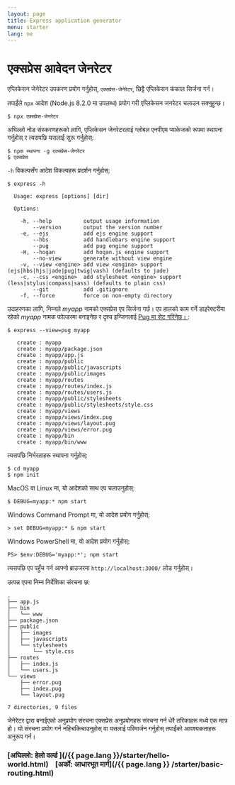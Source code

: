 ```yaml
---
layout: page
title: Express application generator
menu: starter
lang: ne
---
```


# एक्सप्रेस आवेदन जेनरेटर

एप्लिकेसन जेनेरेटर उपकरण प्रयोग गर्नुहोस्, `एक्सप्रेस-जेनेरेटर`, छिट्टै एप्लिकेसन कंकाल सिर्जना गर्न।

तपाईंले `npx` आदेश (Node.js 8.2.0 मा उपलब्ध) प्रयोग गरी एप्लिकेसन जनरेटर चलाउन सक्नुहुन्छ।

```कन्सोल
$ npx एक्सप्रेस-जेनरेटर
```

अघिल्लो नोड संस्करणहरूको लागि, एप्लिकेसन जेनरेटरलाई ग्लोबल एनपीएम प्याकेजको रूपमा स्थापना गर्नुहोस् र त्यसपछि यसलाई सुरू गर्नुहोस्:

```कन्सोल
$ npm स्थापना -g एक्सप्रेस-जेनरेटर
$ एक्सप्रेस
```

`-h` विकल्पसँग आदेश विकल्पहरू प्रदर्शन गर्नुहोस्:

```console
$ express -h

  Usage: express [options] [dir]

  Options:

    -h, --help          output usage information
        --version       output the version number
    -e, --ejs           add ejs engine support
        --hbs           add handlebars engine support
        --pug           add pug engine support
    -H, --hogan         add hogan.js engine support
        --no-view       generate without view engine
    -v, --view <engine> add view <engine> support (ejs|hbs|hjs|jade|pug|twig|vash) (defaults to jade)
    -c, --css <engine>  add stylesheet <engine> support (less|stylus|compass|sass) (defaults to plain css)
        --git           add .gitignore
    -f, --force         force on non-empty directory
```

उदाहरणका लागि, निम्नले _myapp_ नामको एक्सप्रेस एप सिर्जना गर्छ। एप हालको काम गर्ने डाइरेक्टरीमा रहेको _myapp_ नामक फोल्डरमा बनाइनेछ र दृश्य इन्जिनलाई <a href="https://pugjs.org/" target="_blank" title="Pug documentation">Pug मा सेट गरिनेछ। </a>:

```console
$ express --view=pug myapp

   create : myapp
   create : myapp/package.json
   create : myapp/app.js
   create : myapp/public
   create : myapp/public/javascripts
   create : myapp/public/images
   create : myapp/routes
   create : myapp/routes/index.js
   create : myapp/routes/users.js
   create : myapp/public/stylesheets
   create : myapp/public/stylesheets/style.css
   create : myapp/views
   create : myapp/views/index.pug
   create : myapp/views/layout.pug
   create : myapp/views/error.pug
   create : myapp/bin
   create : myapp/bin/www
```

त्यसपछि निर्भरताहरू स्थापना गर्नुहोस्:

```console
$ cd myapp
$ npm init
```

MacOS वा Linux मा, यो आदेशको साथ एप चलाउनुहोस्:

```console
$ DEBUG=myapp:* npm start
```

Windows Command Prompt मा, यो आदेश प्रयोग गर्नुहोस्:

```console
> set DEBUG=myapp:* & npm start

```

Windows PowerShell मा, यो आदेश प्रयोग गर्नुहोस्:

```console
PS> $env:DEBUG='myapp:*'; npm start
```

त्यसपछि एप पहुँच गर्न आफ्नो ब्राउजरमा `http://localhost:3000/` लोड गर्नुहोस्।

उत्पन्न एपमा निम्न निर्देशिका संरचना छ:

```कन्सोल
.
├── app.js
├── bin
│   └── www
├── package.json
├── public
│   ├── images
│   ├── javascripts
│   └── stylesheets
│       └── style.css
├── routes
│   ├── index.js
│   └── users.js
└── views
    ├── error.pug
    ├── index.pug
    └── layout.pug

7 directories, 9 files
```

<div class="doc-box doc-info" markdown="1">
जेनेरेटर द्वारा बनाईएको अनुप्रयोग संरचना एक्सप्रेस अनुप्रयोगहरू संरचना गर्न धेरै तरिकाहरू मध्ये एक मात्र हो। यो संरचना प्रयोग गर्न नहिचकिचाउनुहोस् वा यसलाई परिमार्जन गर्नुहोस् तपाईंको आवश्यकताहरू अनुरूप गर्न।
</div>

### [अघिल्लो: हेलो वर्ल्ड ](/{{ page.lang }}/starter/hello-world.html)&nbsp;&nbsp;&nbsp;&nbsp;[अर्को: आधारभूत मार्ग](/{{ page.lang }} /starter/basic-routing.html)
